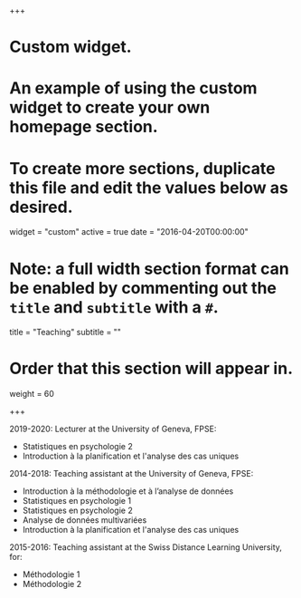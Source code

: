 +++
# Custom widget.
# An example of using the custom widget to create your own homepage section.
# To create more sections, duplicate this file and edit the values below as desired.
widget = "custom"
active = true
date = "2016-04-20T00:00:00"

# Note: a full width section format can be enabled by commenting out the `title` and `subtitle` with a `#`.
title = "Teaching"
subtitle = ""

# Order that this section will appear in.
weight = 60

+++

2019-2020: Lecturer at the University of Geneva, FPSE:
- Statistiques en psychologie 2
- Introduction à la planification et l'analyse des cas uniques

2014-2018: Teaching assistant at the University of Geneva, FPSE:

- Introduction à la méthodologie et à l’analyse de données 
- Statistiques en psychologie 1
- Statistiques en psychologie 2
- Analyse de données multivariées
- Introduction à la planification et l'analyse des cas uniques

2015-2016: Teaching assistant at the Swiss Distance Learning University, for:

- Méthodologie 1
- Méthodologie 2


